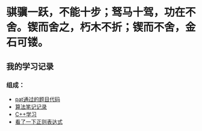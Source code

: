 # 骐骥一跃，不能十步；驽马十驾，功在不舍。锲而舍之，朽木不折；锲而不舍，金石可镂。
## 我的学习记录
### 组成：
* [pat通过的题目代码](https://github.com/nldy/notes/tree/master/PAT)
* [算法笔记记录](https://github.com/nldy/notes/tree/master/%E7%AE%97%E6%B3%95%E7%AC%94%E8%AE%B0)
* [C++学习](https://github.com/nldy/notes/tree/master/C%2B%2B)
* [看了一下正则表达式](https://github.com/nldy/notes/tree/master/others)
